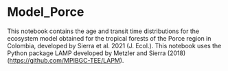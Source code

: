 # Model_Porce

This notebook contains the age and transit time distributions for the ecosystem model obtained for the tropical forests of the Porce region in Colombia, developed by  Sierra et al. 2021 (J. Ecol.). This notebook uses the Python package LAMP developed by Metzler and Sierra (2018) (https://github.com/MPIBGC-TEE/LAPM).
